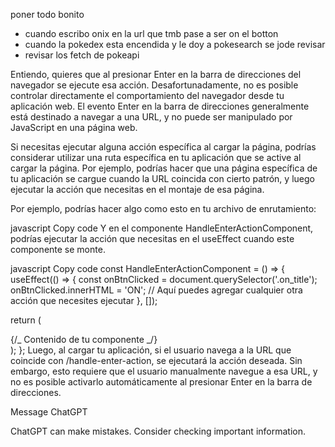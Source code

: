 poner todo bonito

- cuando escribo onix en la url que tmb pase a ser on el botton
- cuando la pokedex esta encendida y le doy a pokesearch se jode revisar
- revisar los fetch de pokeapi

Entiendo, quieres que al presionar Enter en la barra de direcciones del navegador se ejecute esa acción. Desafortunadamente, no es posible controlar directamente el comportamiento del navegador desde tu aplicación web. El evento Enter en la barra de direcciones generalmente está destinado a navegar a una URL, y no puede ser manipulado por JavaScript en una página web.

Si necesitas ejecutar alguna acción específica al cargar la página, podrías considerar utilizar una ruta específica en tu aplicación que se active al cargar la página. Por ejemplo, podrías hacer que una página específica de tu aplicación se cargue cuando la URL coincida con cierto patrón, y luego ejecutar la acción que necesitas en el montaje de esa página.

Por ejemplo, podrías hacer algo como esto en tu archivo de enrutamiento:

javascript
Copy code
<Route path="/handle-enter-action" component={HandleEnterActionComponent} />
Y en el componente HandleEnterActionComponent, podrías ejecutar la acción que necesitas en el useEffect cuando este componente se monte.

javascript
Copy code
const HandleEnterActionComponent = () => {
useEffect(() => {
const onBtnClicked = document.querySelector('.on_title');
onBtnClicked.innerHTML = 'ON';
// Aquí puedes agregar cualquier otra acción que necesites ejecutar
}, []);

return (
<div>
{/_ Contenido de tu componente _/}
</div>
);
};
Luego, al cargar tu aplicación, si el usuario navega a la URL que coincide con /handle-enter-action, se ejecutará la acción deseada. Sin embargo, esto requiere que el usuario manualmente navegue a esa URL, y no es posible activarlo automáticamente al presionar Enter en la barra de direcciones.

Message ChatGPT

ChatGPT can make mistakes. Consider checking important information.
